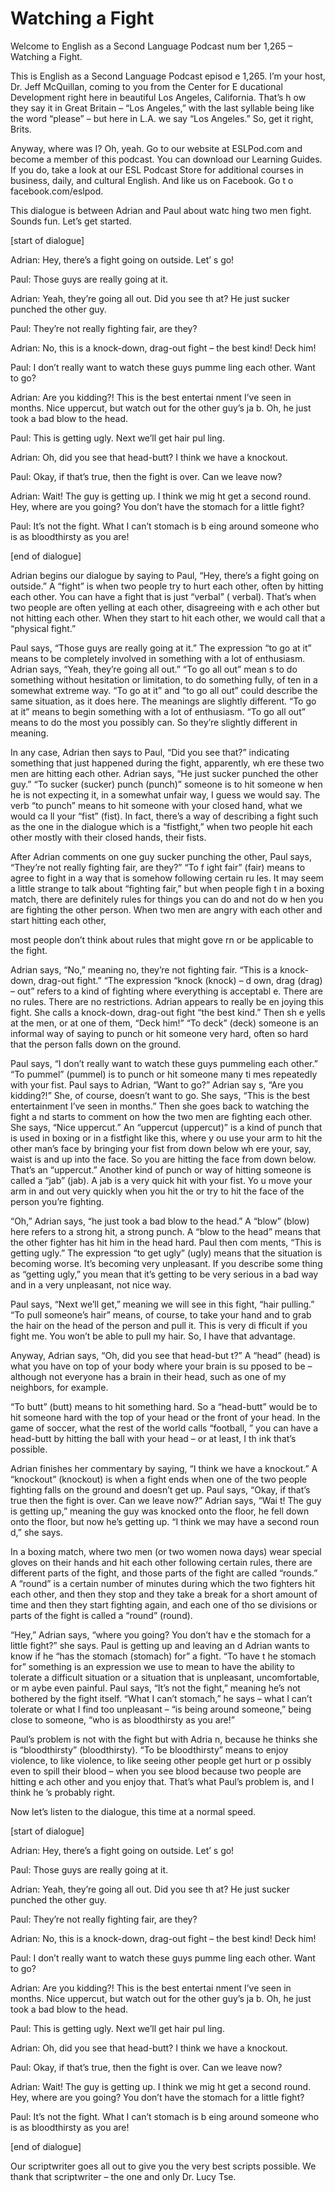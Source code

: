 # Watching a Fight

Welcome to English as a Second Language Podcast num ber 1,265 – Watching a Fight.

This is English as a Second Language Podcast episod e 1,265. I’m your host, Dr. Jeff McQuillan, coming to you from the Center for E ducational Development right here in beautiful Los Angeles, California. That’s h ow they say it in Great Britain – “Los Angeles,” with the last syllable being like the word “please” – but here in L.A. we say “Los Angeles.” So, get it right, Brits.

Anyway, where was I? Oh, yeah. Go to our website at  ESLPod.com and become a member of this podcast. You can download our Learning Guides. If you do, take a look at our ESL Podcast Store for additional  courses in business, daily, and cultural English. And like us on Facebook. Go t o facebook.com/eslpod.

This dialogue is between Adrian and Paul about watc hing two men fight. Sounds fun. Let’s get started.

[start of dialogue]

Adrian: Hey, there’s a fight going on outside. Let’ s go!

Paul: Those guys are really going at it.

Adrian: Yeah, they’re going all out. Did you see th at? He just sucker punched the other guy.

Paul: They’re not really fighting fair, are they?

Adrian: No, this is a knock-down, drag-out fight – the best kind! Deck him!

Paul: I don’t really want to watch these guys pumme ling each other. Want to go?

Adrian: Are you kidding?! This is the best entertai nment I’ve seen in months. Nice uppercut, but watch out for the other guy’s ja b. Oh, he just took a bad blow to the head.

Paul: This is getting ugly. Next we’ll get hair pul ling.

Adrian: Oh, did you see that head-butt? I think we have a knockout.

Paul: Okay, if that’s true, then the fight is over.  Can we leave now?

Adrian: Wait! The guy is getting up. I think we mig ht get a second round. Hey, where are you going? You don’t have the stomach for  a little fight?

Paul: It’s not the fight. What I can’t stomach is b eing around someone who is as bloodthirsty as you are!

[end of dialogue]

Adrian begins our dialogue by saying to Paul, “Hey,  there’s a fight going on outside.” A “fight” is when two people try to hurt each other, often by hitting each other. You can have a fight that is just “verbal” ( verbal). That’s when two people are often yelling at each other, disagreeing with e ach other but not hitting each other. When they start to hit each other, we would call that a “physical fight.”

Paul says, “Those guys are really going at it.” The  expression “to go at it” means to be completely involved in something with a lot of enthusiasm. Adrian says, “Yeah, they’re going all out.” “To go all out” mean s to do something without hesitation or limitation, to do something fully, of ten in a somewhat extreme way. “To go at it” and “to go all out” could describe the same situation, as it does here. The meanings are slightly different. “To go at it” means to begin something with a lot of enthusiasm. “To go all out” means to do the most you possibly can. So they’re slightly different in meaning.

In any case, Adrian then says to Paul, “Did you see  that?” indicating something that just happened during the fight, apparently, wh ere these two men are hitting each other. Adrian says, “He just sucker punched the other guy.” “To sucker (sucker) punch (punch)” someone is to hit someone w hen he is not expecting it, in a somewhat unfair way, I guess we would say. The  verb “to punch” means to hit someone with your closed hand, what we would ca ll your “fist” (fist). In fact, there’s a way of describing a fight such as the one  in the dialogue which is a “fistfight,” when two people hit each other mostly with their closed hands, their fists.

After Adrian comments on one guy sucker punching the other, Paul says, “They’re not really fighting fair, are they?” “To f ight fair” (fair) means to agree to fight in a way that is somehow following certain ru les. It may seem a little strange to talk about “fighting fair,” but when people figh t in a boxing match, there are definitely rules for things you can do and not do w hen you are fighting the other person. When two men are angry with each other and start hitting each other,

most people don’t think about rules that might gove rn or be applicable to the fight.

Adrian says, “No,” meaning no, they’re not fighting  fair. “This is a knock-down, drag-out fight.” “The expression “knock (knock) – d own, drag (drag) – out” refers to a kind of fighting where everything is acceptabl e. There are no rules. There are no restrictions. Adrian appears to really be en joying this fight. She calls a knock-down, drag-out fight “the best kind.” Then sh e yells at the men, or at one of them, “Deck him!” “To deck” (deck) someone is an  informal way of saying to punch or hit someone very hard, often so hard that the person falls down on the ground.

Paul says, “I don’t really want to watch these guys  pummeling each other.” “To pummel” (pummel) is to punch or hit someone many ti mes repeatedly with your fist. Paul says to Adrian, “Want to go?” Adrian say s, “Are you kidding?!” She, of course, doesn’t want to go. She says, “This is the best entertainment I’ve seen in months.” Then she goes back to watching the fight a nd starts to comment on how the two men are fighting each other. She says, “Nice uppercut.” An “uppercut (uppercut)”  is a kind of punch that is used in boxing or in a fistfight like this, where y ou use your arm to hit the other man’s face by bringing your fist from down below wh ere your, say, waist is and up into the face. So you are hitting the face from down below. That’s an “uppercut.” Another kind of punch or way of hitting  someone is called a “jab” (jab). A jab is a very quick hit with your fist. Yo u move your arm in and out very quickly when you hit the or try to hit the face of the person you’re fighting.

“Oh,” Adrian says, “he just took a bad blow to the head.” A “blow” (blow) here refers to a strong hit, a strong punch. A “blow to the head” means that the other fighter has hit him in the head hard. Paul then com ments, “This is getting ugly.” The expression “to get ugly” (ugly) means that the situation is becoming worse. It’s becoming very unpleasant. If you describe some thing as “getting ugly,” you mean that it’s getting to be very serious in a bad way and in a very unpleasant, not nice way.

Paul says, “Next we’ll get,” meaning we will see in  this fight, “hair pulling.” “To pull someone’s hair” means, of course, to take your  hand and to grab the hair on the head of the person and pull it. This is very di fficult if you fight me. You won’t be able to pull my hair. So, I have that advantage.

Anyway, Adrian says, “Oh, did you see that head-but t?” A “head” (head) is what you have on top of your body where your brain is su pposed to be – although not everyone has a brain in their head, such as one of my neighbors, for example.

“To butt” (butt) means to hit something hard. So a “head-butt” would be to hit someone hard with the top of your head or the front  of your head. In the game of soccer, what the rest of the world calls “football, ” you can have a head-butt by hitting the ball with your head – or at least, I th ink that’s possible.

Adrian finishes her commentary by saying, “I think we have a knockout.” A “knockout” (knockout) is when a fight ends when one  of the two people fighting falls on the ground and doesn’t get up. Paul says, “Okay, if that’s true then the fight is over. Can we leave now?” Adrian says, “Wai t! The guy is getting up,” meaning the guy was knocked onto the floor, he fell  down onto the floor, but now he’s getting up. “I think we may have a second roun d,” she says.

In a boxing match, where two men (or two women nowa days) wear special gloves on their hands and hit each other following certain rules, there are different parts of the fight, and those parts of the fight are called “rounds.” A “round” is a certain number of minutes during which  the two fighters hit each other, and then they stop and they take a break for  a short amount of time and then they start fighting again, and each one of tho se divisions or parts of the fight is called a “round” (round).

“Hey,” Adrian says, “where you going? You don’t hav e the stomach for a little fight?” she says. Paul is getting up and leaving an d Adrian wants to know if he “has the stomach (stomach) for” a fight. “To have t he stomach for” something is an expression we use to mean to have the ability to  tolerate a difficult situation or a situation that is unpleasant, uncomfortable, or m aybe even painful. Paul says, “It’s not the fight,” meaning he’s not bothered by the fight itself. “What I can’t stomach,” he says – what I can’t tolerate or what I  find too unpleasant – “is being around someone,” being close to someone, “who is as  bloodthirsty as you are!”

Paul’s problem is not with the fight but with Adria n, because he thinks she is “bloodthirsty” (bloodthirsty). “To be bloodthirsty”  means to enjoy violence, to like violence, to like seeing other people get hurt or p ossibly even to spill their blood – when you see blood because two people are hitting e ach other and you enjoy that. That’s what Paul’s problem is, and I think he ’s probably right.

Now let’s listen to the dialogue, this time at a normal speed.

[start of dialogue]

Adrian: Hey, there’s a fight going on outside. Let’ s go!

Paul: Those guys are really going at it.

 Adrian: Yeah, they’re going all out. Did you see th at? He just sucker punched the other guy.

Paul: They’re not really fighting fair, are they?

Adrian: No, this is a knock-down, drag-out fight – the best kind! Deck him!

Paul: I don’t really want to watch these guys pumme ling each other. Want to go?

Adrian: Are you kidding?! This is the best entertai nment I’ve seen in months. Nice uppercut, but watch out for the other guy’s ja b. Oh, he just took a bad blow to the head.

Paul: This is getting ugly. Next we’ll get hair pul ling.

Adrian: Oh, did you see that head-butt? I think we have a knockout.

Paul: Okay, if that’s true, then the fight is over.  Can we leave now?

Adrian: Wait! The guy is getting up. I think we mig ht get a second round. Hey, where are you going? You don’t have the stomach for  a little fight?

Paul: It’s not the fight. What I can’t stomach is b eing around someone who is as bloodthirsty as you are!

[end of dialogue]

Our scriptwriter goes all out to give you the very best scripts possible. We thank that scriptwriter – the one and only Dr. Lucy Tse.



